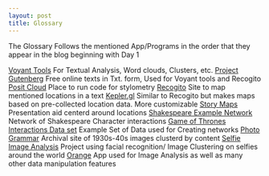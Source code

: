 ```yaml
---
layout: post
title: Glossary
---
```

The Glossary Follows the mentioned App/Programs in the order that they appear in the blog beginning with Day 1 


[Voyant Tools](https://voyant-tools.org/) For Textual Analysis, Word clouds, Clusters, etc. 
[Project Gutenberg](https://www.gutenberg.org/) Free online texts in Txt. form, Used for Voyant tools and Recogito 
[Posit Cloud](https://posit.co/) Place to run code for stylometry
[Recogito](https://recogito.pelagios.org/) Site to map mentioned locations in a text
[Kepler.gl](https://kepler.gl/) Similar to Recogito but makes maps based on pre-collected location data. More customizable
[Story Maps](https://storymap.knightlab.com/) Presentation aid centerd around locations 
[Shakespeare Example Network](http://www.martingrandjean.ch/network-visualization-shakespeare/) Network of Shakespeare Character interactions
[Game of Thrones Interactions Data set](https://github.com/mathbeveridge/gameofthrones) Example Set of Data used for Creating networks 
[Photo Grammar](https://photogrammar.org/maps) Archival site of 1930s-40s images clusterd by content
[Selfie Image Analysis](https://selfiecity.net/selfiexploratory/) Project using facial recognition/ Image Clustering on selfies around the world
[Orange](https://orangedatamining.com/) App used for Image Analysis as well as many other data manipulation features